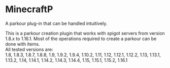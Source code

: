 # MinecraftP
A parkour plug-in that can be handled intuitively.

This is a parkour creation plugin that works with spigot servers from version 1.8.x to 1.16.1. Most of the operations required to create a parkour can be done with items.<br>
All tested versions are:  
  1.8, 1.8.3, 1.8.7, 1.8.8, 1.9, 1.9.2, 1.9.4, 1.10.2, 1.11, 1.12, 1.12.1, 1.12.2, 1.13, 1.13.1, 1.13.2, 1.14, 1.14.1,
  1.14.2, 1.14.3, 1.14.4, 1.15, 1.15.1, 1.15.2, 1.16.1
